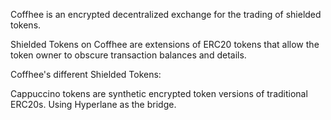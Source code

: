 
Coffhee is an encrypted decentralized exchange for the trading of shielded tokens. 

Shielded Tokens on Coffhee are extensions of ERC20 tokens that allow the token owner to obscure transaction balances and details.

Coffhee's different Shielded Tokens:

Cappuccino tokens are synthetic encrypted token versions of traditional ERC20s. Using Hyperlane as the bridge.
